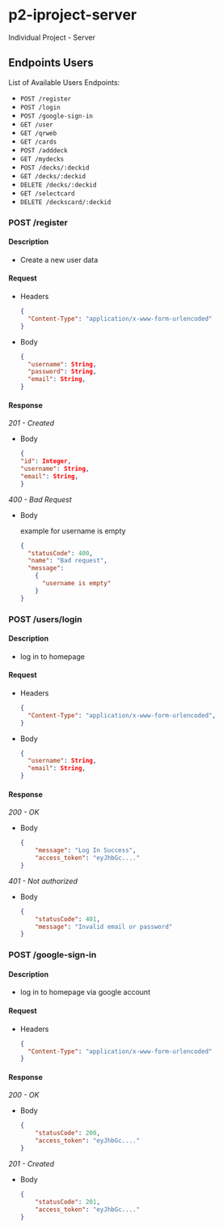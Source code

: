 # p2-iproject-server
Individual Project - Server


## Endpoints Users

List of Available Users Endpoints:
- `POST /register`
- `POST /login`
- `POST /google-sign-in`
- `GET /user`
- `GET /qrweb`
- `GET /cards`
- `POST /adddeck`
- `GET /mydecks`
- `POST /decks/:deckid`
- `GET /decks/:deckid`
- `DELETE /decks/:deckid`
- `GET /selectcard`
- `DELETE /deckscard/:deckid`

### POST /register
#### Description
- Create a new user data

#### Request
- Headers
    ```json
    {
      "Content-Type": "application/x-www-form-urlencoded"
    }
- Body
    ```json
    {
      "username": String,
      "password": String,
      "email": String,
    }
    ```
#### Response
_201 - Created_
- Body
    ```json
    {
    "id": Integer,
    "username": String,
    "email": String,
    }
    ```

_400 - Bad Request_ 
- Body
  
  example for username is empty
    ```json
  {
      "statusCode": 400,
      "name": "Bad request",
      "message": 
        {
          "username is empty"
        }
  }
    ```

### POST /users/login
#### Description
- log in to homepage

#### Request
- Headers
    ```json
    {
      "Content-Type": "application/x-www-form-urlencoded",
    }
- Body
    ```json
    {
      "username": String,
      "email": String,
    }
    ```
#### Response
_200 - OK_

- Body
  ```json
  {
      "message": "Log In Success",
      "access_token": "eyJhbGc...."
  }
  ```

_401 - Not authorized_

- Body
  ```json
  {
      "statusCode": 401,
      "message": "Invalid email or password"
  }
  ```


### POST /google-sign-in
#### Description
- log in to homepage via google account

#### Request
- Headers
    ```json
    {
      "Content-Type": "application/x-www-form-urlencoded"
    }
    ```
#### Response
_200 - OK_

- Body
  ```json
  {
      "statusCode": 200,
      "access_token": "eyJhbGc...."
  }
  ```

_201 - Created_

- Body
  ```json
  {
      "statusCode": 201,
      "access_token": "eyJhbGc...."
  }
  ```

